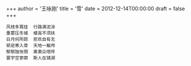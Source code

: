 +++
author = '王咏刚'
title = '雪'
date = 2012-12-14T00:00:00
draft = false
+++

<div class="poem">

```
风枝多罥挂  行路满泥涂
重雾压冬城  楼高不须扶
日月何所踪  悲欢自有无
顿足寒入骨  天地一躯颅
郁郁独怅惘  熏熏众喧呼
寰宇空寥廓  斯人在镜湖
```

</div>
